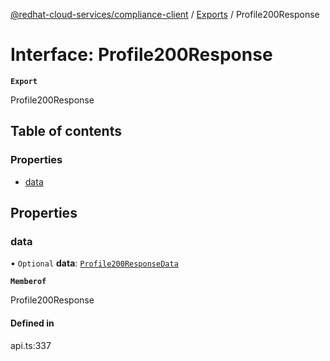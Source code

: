 [@redhat-cloud-services/compliance-client](../README.md) / [Exports](../modules.md) / Profile200Response

# Interface: Profile200Response

**`Export`**

Profile200Response

## Table of contents

### Properties

- [data](Profile200Response.md#data)

## Properties

### data

• `Optional` **data**: [`Profile200ResponseData`](Profile200ResponseData.md)

**`Memberof`**

Profile200Response

#### Defined in

api.ts:337
